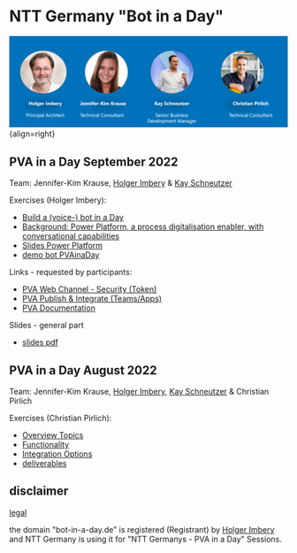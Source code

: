 # NTT Germany "Bot in a Day"


![trainer](assets/trainer.png){align=right}



## PVA in a Day September 2022
Team: Jennifer-Kim Krause, [Holger Imbery](https://the.cognitiveservices.ninja/about/) & [Kay Schneutzer](https://schneutzi-81.github.io/)   

Exercises (Holger Imbery):   

 * [Build a (voice-) bot in a Day](https://the.cognitiveservices.ninja/2022/10/10/power-virtual-agent-in-a-day/)
 * [Background: Power Platform, a process digitalisation enabler, with conversational capabilities](https://the.cognitiveservices.ninja/2022/10/09/microsoft-power-platform-environment/)
 * [Slides Power Platform](https://the.cognitiveservices.ninja/markdownslides/powerplatform#/)
 * [demo bot PVAinaDay](https://the.cognitiveservices.ninja/downloads/PVAinaDay_1_0_0_7.zip)

Links - requested by participants:

 * [PVA Web Channel - Security (Token)](https://learn.microsoft.com/en-us/power-virtual-agents/configure-web-security)
 * [PVA Publish & Integrate (Teams/Apps)](https://learn.microsoft.com/en-us/power-virtual-agents/publication-fundamentals-publish-channels)
 * [PVA Documentation](https://learn.microsoft.com/en-us/power-virtual-agents/fundamentals-what-is-power-virtual-agents)

Slides - general part

  * [slides pdf](outcome/Sept22/slides20221011.pdf)


## PVA in a Day August 2022
Team: Jennifer-Kim Krause, [Holger Imbery](https://the.cognitiveservices.ninja/about/), [Kay Schneutzer](https://schneutzi-81.github.io/) & Christian Pirlich   

Exercises (Christian Pirlich):   

 * [Overview Topics](exercise_01.md)
 * [Functionality](exercise_02.md)
 * [Integration Options](exercise_03.md)
 * [deliverables](outcome/Aug22/index.md)


## disclaimer
[legal](https://services.global.ntt/de-de/legal)   

the domain "bot-in-a-day.de" is registered (Registrant) by [Holger Imbery](https://the.cognitiveservices.ninja/about/) and NTT Germany is using it for "NTT Germanys - PVA in a Day" Sessions.
